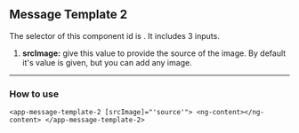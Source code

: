 ## Message Template 2

The selector of this component id is **<app-message-template-2>**. It includes 3 inputs.

1. **srcImage:** give this value to provide the source of the image. By default it's value is given, but you can add any image.

<hr>

### How to use 

`<app-message-template-2 [srcImage]="'source'"> <ng-content></ng-content> </app-message-template-2>`
